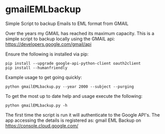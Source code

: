 # gmailEMLbackup
Simple Script to backup Emails to EML format from GMAIL

Over the years my GMAIL has reached its maximum capacity. This is a simple script to backup locally using the GMAIL api: https://developers.google.com/gmail/api

Ensure the following is installed via pip:
```
pip install --upgrade google-api-python-client oauth2client
pip install --humanfriendly
```

Example usage to get going quickly:
```
python gmailEMLbackup.py --year 2000 --subject --purging
```

To get the most up to date help and usage execute the following:
```
python gmailEMLbackup.py -h
```

The first time the script is run it will authenticate to the Google API's. The app accessing the details is registered as: gmail EML Backup on https://console.cloud.google.com/
